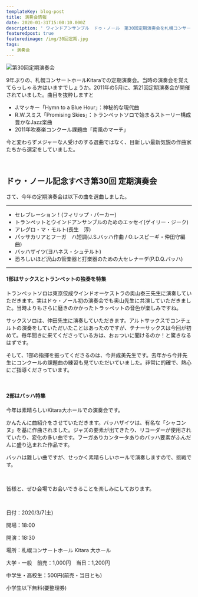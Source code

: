 ```yaml
---
templateKey: blog-post
title: 演奏会情報
date: 2020-01-31T15:00:10.000Z
description: ' ウィンドアンサンブル　ドゥ・ノール　第30回定期演奏会を札幌コンサートホールKitaraで開催。'
featuredpost: true
featuredimage: /img/30回定期.jpg
tags:
  - 演奏会
---
```

![第30回定期演奏会](/img/30回定期.jpg "第30回定期演奏会")

9年ぶりの、札幌コンサートホールKitaraでの定期演奏会。当時の演奏会を覚えてらっしゃる方はいますでしょうか。2011年の5月に、第21回定期演奏会が開催されていました。曲目を抜粋しますと

* J.マッキー「Hymn to a Blue Hour」：神秘的な現代曲
* R.W.スミス「Promising Skies」：トランペットソロで始まるストーリー構成豊かなJazz楽曲
* 2011年吹奏楽コンクール課題曲「南風のマーチ」

今と変わらずメジャーな人受けのする選曲ではなく、目新しい最新気鋭の作曲家たちから選定をしていました。

<br>

## ドゥ・ノール記念すべき第30回 定期演奏会

さて、今年の定期演奏会は以下の曲を選曲しました。

- - -

* セレブレーション！(フィリップ・パーカー)
* トランペットとウインドアンサンブルのためのエッセイ(ゲイリー・ジーク)
* アレグロ・マ・モルト(長生　淳)
* パッサカリアとフーガ　ハ短調(J.S.バッハ作曲 / O.レスピーギ・仲田守編曲)
* バッハザイツ(ヨハネス・シュテルト)
* 恐ろしいほど沢山の管楽器と打楽器のための大セレナーデ(P.D.Q.バッハ)

- - -

#### 1部はサックスとトランペットの独奏を特集

トランペットソロは東京佼成ウインドオーケストラの奥山泰三先生に演奏していただきます。実はドゥ・ノール初の演奏会でも奥山先生に共演していただきました。当時よりもさらに磨きのかかったトラッペットの音色が楽しみですね。

サックスソロは、仲田先生に演奏していただきます。アルトサックスでコンチェルトの演奏をしていただいたことはあったのですが、テナーサックスは今回が初めて。毎年聞きに来てくださっている方は、おぉついに聞けるのか！と驚きなるはずです。

そして、1部の指揮を振ってくださるのは、今井成美先生です。去年から今井先生にコンクールの課題曲の練習も見ていただいていました。非常に的確で、熱心にご指導くださっています。

<br>

#### 2部はバッハ特集

今年は素晴らしいKitara大ホールでの演奏会です。

かんたんに曲紹介をさせていただきます。バッハザイツは、有名な「シャコンヌ」を基に作曲されました。ジャズの要素が出てきたり、リコーダーが使用されていたり、変化の多い曲です。フーガありカンタータありのバッハ要素がふんだんに盛り込まれた作品です。

バッハは難しい曲ですが、せっかく素晴らしいホールで演奏しますので、挑戦です。

<br>

皆様と、ぜひ会場でお会いできることを楽しみにしております。

<br>

日付：2020/3/7(土)

開場：18:00

開演：18:30

場所：札幌コンサートホール Kitara 大ホール

大学・一般　前売：1,000円　当日：1,200円

中学生・高校生：500円(前売・当日とも)

小学生以下無料(要整理券)
